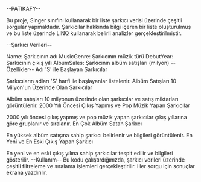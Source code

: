 --PATIKAFY--

Bu proje, Singer sınıfını kullanarak bir liste şarkıcı verisi üzerinde çeşitli sorgular yapmaktadır. Şarkıcılar hakkında bilgi içeren bir liste oluşturulmuş ve bu liste üzerinde LINQ kullanarak belirli analizler gerçekleştirilmiştir.

--Şarkıcı Verileri--

Name: Şarkıcının adı
MusicGenre: Şarkıcının müzik türü
DebutYear: Şarkıcının çıkış yılı
AlbumSales: Şarkıcının albüm satışları (milyon)
--Özellikler--
Adı 'S' ile Başlayan Şarkıcılar

Şarkıcıların adları 'S' harfi ile başlayanlar listelenir.
Albüm Satışları 10 Milyon'un Üzerinde Olan Şarkıcılar

Albüm satışları 10 milyonun üzerinde olan şarkıcılar ve satış miktarları görüntülenir.
2000 Yılı Öncesi Çıkış Yapmış ve Pop Müzik Yapan Şarkıcılar

2000 yılı öncesi çıkış yapmış ve pop müzik yapan şarkıcılar çıkış yıllarına göre gruplanır ve sıralanır.
En Çok Albüm Satan Şarkıcı

En yüksek albüm satışına sahip şarkıcı belirlenir ve bilgileri görüntülenir.
En Yeni ve En Eski Çıkış Yapan Şarkıcı

En yeni ve en eski çıkış yılına sahip şarkıcılar tespit edilir ve bilgileri gösterilir.
--Kullanım--
Bu kodu çalıştırdığınızda, şarkıcı verileri üzerinde çeşitli filtreleme ve sıralama işlemleri gerçekleştirilir. Her sorgu için sonuçlar ekrana yazdırılır.
